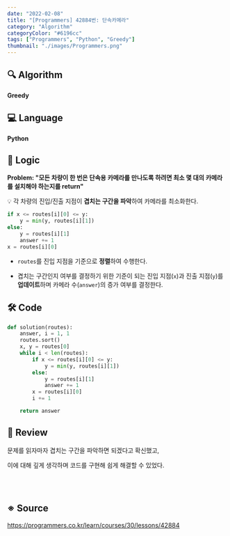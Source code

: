 ```yaml
---
date: "2022-02-08"
title: "[Programmers] 42884번: 단속카메라"
category: "Algorithm"
categoryColor: "#6196cc"
tags: ["Programmers", "Python", "Greedy"]
thumbnail: "./images/Programmers.png"
---
```


## 🔍 Algorithm

**Greedy**

## 💻 Language

**Python**

## 📍 Logic

**Problem: "모든 차량이 한 번은 단속용 카메라를 만나도록 하려면 최소 몇 대의 카메라를 설치해야 하는지를 return"**

💡 각 차량의 진입/진출 지점이 **겹치는 구간을 파악**하여 카메라를 최소화한다.

```python
if x <= routes[i][0] <= y:
    y = min(y, routes[i][1])
else:
    y = routes[i][1]
    answer += 1
x = routes[i][0]
```

- `routes`를 진입 지점을 기준으로 **정렬**하여 수행한다.

- 겹치는 구간인지 여부를 결정하기 위한 기준이 되는 진입 지점(`x`)과 진출 지점(`y`)를 **업데이트**하며 카메라 수(`answer`)의 증가 여부를 결정한다.

## 🛠 Code

```python
def solution(routes):
    answer, i = 1, 1
    routes.sort()
    x, y = routes[0]
    while i < len(routes):
        if x <= routes[i][0] <= y:
            y = min(y, routes[i][1])
        else:
            y = routes[i][1]
            answer += 1
        x = routes[i][0]
        i += 1

    return answer
```

## 📝 Review

문제를 읽자마자 겹치는 구간을 파악하면 되겠다고 확신했고,

이에 대해 깊게 생각하며 코드를 구현해 쉽게 해결할 수 있었다.

<br />
<br />

## ※ Source

https://programmers.co.kr/learn/courses/30/lessons/42884

